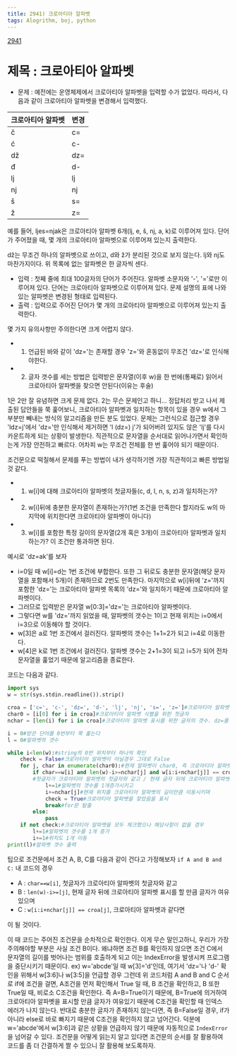 ```yaml
---
title: 2941) 크로아티아 알파벳
tags: Alogrithm, boj, python
---
```


[2941](https://www.acmicpc.net/problem/2941)

# 제목 : 크로아티아 알파벳

- 문제 : 예전에는 운영체제에서 크로아티아 알파벳을 입력할 수가 없었다. 따라서, 다음과 같이 크로아티아 알파벳을 변경해서 입력했다.

|크로아티아 알파벳|변경|
|------|---|
|č|c=|
|ć|c-|
|dž|dz=|
|đ|d-|
|lj|lj|
|nj|nj|
|š|s=|
|ž|z=|

예를 들어, ljes=njak은 크로아티아 알파벳 6개(lj, e, š, nj, a, k)로 이루어져 있다. 단어가 주어졌을 때, 몇 개의 크로아티아 알파벳으로 이루어져 있는지 출력한다.

dž는 무조건 하나의 알파벳으로 쓰이고, d와 ž가 분리된 것으로 보지 않는다. lj와 nj도 마찬가지이다. 위 목록에 없는 알파벳은 한 글자씩 센다.

- 입력 : 첫째 줄에 최대 100글자의 단어가 주어진다. 알파벳 소문자와 '-', '='로만 이루어져 있다.
단어는 크로아티아 알파벳으로 이루어져 있다. 문제 설명의 표에 나와있는 알파벳은 변경된 형태로 입력된다.
- 출력 : 입력으로 주어진 단어가 몇 개의 크로아티아 알파벳으로 이루어져 있는지 출력한다.


몇 가지 유의사항만 주의한다면 크게 어렵지 않다.
- 1) 언급된 바와 같이 'dz='는 존재할 경우 'z='와 혼동없이 무조건 'dz='로 인식해야한다.
- 2) 글자 갯수를 세는 방법은 입력받은 문자열(이후 w)을 한 번에(통째로) 읽어서 크로아티아 알파벳을 찾으면 안된다(이유는 후술)


1은 2만 잘 유념하면 크게 문제 없다. 2는 무슨 문제인고 하니...
정답처리 받고 나서 제출된 답안들을 쭉 훑어보니, 크로아티아 알파벳과 일치하는 항목이 있을 경우 w에서 그 부분만 빼내는 방식의 알고리즘을 만든 분도 있었다.
문제는 그런식으로 접근할 경우
'ldz=j'에서 'dz='만 인식해서 제거하면 'l (dz=) j'가 되어버려 있지도 않은 'lj'를 다시 카운트하게 되는 상황이 발생한다.
직관적으로 문자열을 순서대로 읽어나가면서 확인하는게 가장 안전하고 빠르다. 어차피 w는 무조건 전체를 한 번 훑어야 되기 때문이다.

조건문으로 떡칠해서 문제를 푸는 방법이 내가 생각하기엔 가장 직관적이고 빠른 방법일 것 같다.

- 1) w[i]에 대해 크로아티아 알파벳의 첫글자들(c, d, l, n, s, z)과 일치하는가?
- 2) w[i]뒤에 충분한 문자열이 존재하는가?(1번 조건을 만족한다 할지라도 w의 마지막에 위치한다면 크로아티아 알파벳이 아니다)
- 3) w[i]를 포함한 특정 길이의 문자열(2개 혹은 3개)이 크로아티아 알파벳과 일치하는가?
이 조건만 통과하면 된다.

예시로 'dz=ak'를 보자
- i=0일 때 w[i]=d는 1번 조건에 부합한다. 또한 그 뒤로도 충분한 문자열(해당 문자열을 포함해서 5개)이 존재하므로 2번도 만족한다. 마지막으로 w[i]뒤에 'z='까지 포함한 'dz='는 크로아티아 알파벳 목록의 'dz='와 일치하기 때문에 크로아티아 알파벳이다.
- 그러므로 입력받은 문자열 w[0:3]='dz='는 크로아티아 알파벳이다.
- 그렇다면 w를 'dz='까지 읽었을 때, 알파벳의 갯수는 1이고 현재 위치는 i=0에서 i=3으로 이동해야 할 것이다.
- w[3]은 a로 1번 조건에서 걸러진다. 알파벳의 갯수는 1+1=2가 되고 i=4로 이동한다.
- w[4]은 k로 1번 조건에서 걸러진다. 알파벳 갯수는 2+1=3이 되고 i=5가 되어 전차 문자열을 훑었기 때문에 알고리즘을 종료한다.


코드는 다음과 같다.

```python
import sys
w = str(sys.stdin.readline()).strip()

croa = ['c=', 'c-', 'dz=', 'd-', 'lj', 'nj', 's=', 'z=']#크로아티아 알파벳 목록
char0 = [i[0] for i in croa]#크로아티아 알파벳 식별을 위한 첫글자
nchar = [len(i) for i in croa]#크로아티아 알파벳 표시를 위한 글자의 갯수. dz=를 제외하곤 모두 2

i = 0#받은 단어를 0번부터 쭉 훑는다
l = 0#알파벳의 갯수

while i<len(w):#string의 0번 위치부터 하나씩 확인
    check = False#크로아티아 알파벳이 아닐경우 그대로 False
    for j, char in enumerate(char0):#현재 알파벳이 char0, 즉 크로아티아 알파벳의 첫글자와 같은지 확인
        if char==w[i] and len(w)-i>=nchar[j] and w[i:i+nchar[j]] == croa[j]:
        #첫글자가 크로아티아 알파벳의 첫글자와 같고 / 현재 글자 뒤에 크로아티아 알파벳표시를 할 만큼의 글자가 여유있으며 / 크로아티아 알파벳과 같으면
            l+=1#알파벳의 갯수를 1개증가시키고
            i+=nchar[j]#현재 위치를 크로아티아 알파벳의 길이만큼 이동시키며
            check = True#크로아티아 알파벳을 찾았음을 표시
            break#for문 탈출
        else:
            pass
    if not check:#크로아티아 알파벳을 모두 체크했으나 해당사항이 없을 경우
        l+=1#알파벳의 갯수를 1개 증가
        i+=1#위치도 1개 이동
print(l)#알파벳 갯수 출력
```

팁으로 조건문에서 조건 A, B, C를 다음과 같이 건다고 가정해보자
`if A and B and C:`
내 코드의 경우

- A : `char==w[i]`, 첫글자가 크로아티아 알파벳의 첫글자와 같고
- B : `len(w)-i>=[j]`, 현재 글자 뒤에 크로아티아 알파벳 표시를 할 만큼 글자가 여유있으며
- C : `w[i:i+nchar[j]] == croa[j]`, 크로아티아 알파벳과 같다면

이 될 것이다.

이 때 코드는 주어진 조건문을 순차적으로 확인한다. 이게 무슨 말인고하니,
우리가 가장 주의해야할 부분은 사실 조건 B이다. 왜냐하면 조건 B를 확인하지 않으면 조건 C에서 문자열의 길이를 벗어나는 범위를 호출하게 되고 이는 IndexError을 발생시켜 프로그램을 중단시키기 때문이다. 
ex) w='abcde'일 때 w[3]='d'인데, 여기서 'dz='나 'd-' 확인을 위해서 w[3:6]나 w[3:5]을 언급할 경우
그런데 위 코드처럼 A and B and C 순서로 if에 조건을 걸면,
A조건을 먼저 확인해서 True 일 때, B 조건을 확인하고, B 또한 True일 때, 비로소 C조건을 확인한다.
즉 A=B=True이기 때문에, B=True에 의거하여 크로아티아 알파벳을 표시할 만큼 글자가 여유있기 때문에
C조건을 확인할 때 인덱스 에러가 나지 않는다.
반대로 충분한 글자가 존재하지 않는다면, 즉 B=False일 경우, if가 아니라 else로 바로 빠지기 때문에 C조건을 확인하지 않고 넘어간다. 덕분에 w='abcde'에서 w[3:6]과 같은 상황을 언급하지 않기 때문에 자동적으로 `IndexError`을 넘어갈 수 있다.
조건문을 어떻게 읽는지 알고 있다면 조건문의 순서를 잘 활용하여 코드를 좀 더 간결하게 짤 수 있으니 잘 활용해 보도록하자.





